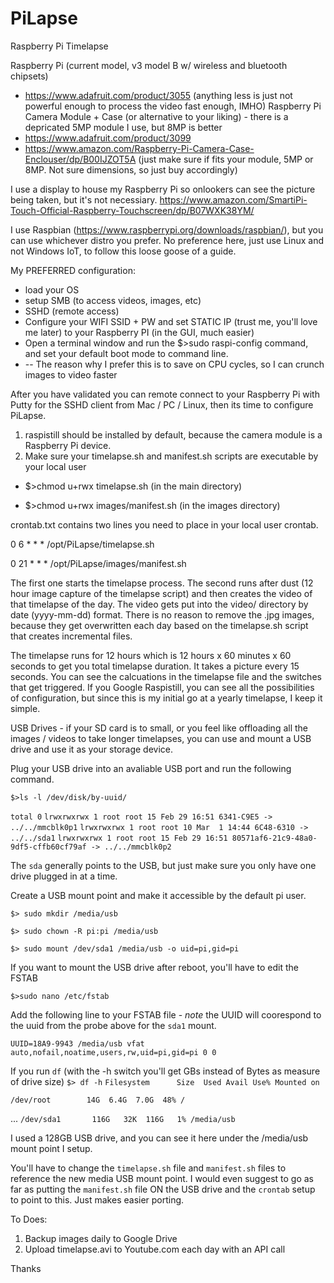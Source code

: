 # PiLapse
Raspberry Pi Timelapse

Raspberry Pi (current model, v3 model B w/ wireless and bluetooth chipsets)
- https://www.adafruit.com/product/3055 (anything less is just not powerful enough to process the video fast enough, IMHO)
Raspberry Pi Camera Module + Case (or alternative to your liking) - there is a depricated 5MP module I use, but 8MP is better
- https://www.adafruit.com/product/3099
- https://www.amazon.com/Raspberry-Pi-Camera-Case-Enclouser/dp/B00IJZOT5A (just make sure if fits your module, 5MP or 8MP. Not sure dimensions, so just buy accordingly)

I use a display to house my Raspberry Pi so onlookers can see the picture being taken, but it's not necessiary. 
https://www.amazon.com/SmartiPi-Touch-Official-Raspberry-Touchscreen/dp/B07WXK38YM/

I use Raspbian (https://www.raspberrypi.org/downloads/raspbian/), but you can use whichever distro you prefer. No preference here, just use Linux and not Windows IoT, to follow this loose goose of a guide.

My PREFERRED configuration:
- load your OS
- setup SMB (to access videos, images, etc)
- SSHD (remote access)
- Configure your WIFI SSID + PW and set STATIC IP (trust me, you'll love me later) to your Raspberry PI (in the GUI, much easier)
- Open a terminal window and run the $>sudo raspi-config command, and set your default boot mode to command line.
- -- The reason why I prefer this is to save on CPU cycles, so I can crunch images to video faster

After you have validated you can remote connect to your Raspberry Pi with Putty for the SSHD client from Mac / PC / Linux, then its time to configure PiLapse.

1. raspistill should be installed by default, because the camera module is a Raspberry Pi device.
2. Make sure your timelapse.sh and manifest.sh scripts are executable by your local user

- $>chmod u+rwx timelapse.sh (in the main directory)

- $>chmod u+rwx images/manifest.sh (in the images directory)

crontab.txt contains two lines you need to place in your local user crontab.

0 6 * * * /opt/PiLapse/timelapse.sh

0 21 * * * /opt/PiLapse/images/manifest.sh

The first one starts the timelapse process. The second runs after dust (12 hour image capture of the timelapse script) and then creates the video of that timelapse of the day. The video gets put into the video/ directory by date (yyyy-mm-dd) format. There is no reason to remove the .jpg images, because they get overwritten each day based on the timelapse.sh script that creates incremental files.

The timelapse runs for 12 hours which is 12 hours x 60 minutes x 60 seconds to get you total timelapse duration. It takes a picture every 15 seconds. You can see the calcuations in the timelapse file and the switches that get triggered. If you Google Raspistill, you can see all the possibilities of configuration, but since this is my initial go at a yearly timelapse, I keep it simple.

USB Drives - if your SD card is to small, or you feel like offloading all the images / videos to take longer timelapses, you can use and mount a USB drive and use it as your storage device.

Plug your USB drive into an avaliable USB port and run the following command.

`$>ls -l /dev/disk/by-uuid/`

`total 0`
`lrwxrwxrwx 1 root root 15 Feb 29 16:51 6341-C9E5 -> ../../mmcblk0p1`
`lrwxrwxrwx 1 root root 10 Mar  1 14:44 6C48-6310 -> ../../sda1`
`lrwxrwxrwx 1 root root 15 Feb 29 16:51 80571af6-21c9-48a0-9df5-cffb60cf79af -> ../../mmcblk0p2`

The `sda` generally points to the USB, but just make sure you only have one drive plugged in at a time.

Create a USB mount point and make it accessible by the default pi user. 

`$> sudo mkdir /media/usb`

`$> sudo chown -R pi:pi /media/usb`

`$> sudo mount /dev/sda1 /media/usb -o uid=pi,gid=pi`


If you want to mount the USB drive after reboot, you'll have to edit the FSTAB 

`$>sudo nano /etc/fstab`

Add the following line to your FSTAB file - *note* the UUID will coorespond to the uuid from the probe above for the `sda1` mount.

`UUID=18A9-9943 /media/usb vfat auto,nofail,noatime,users,rw,uid=pi,gid=pi 0 0`

If you run `df` (with the -h switch you'll get GBs instead of Bytes as measure of drive size) 
`$> df -h`
`Filesystem      Size  Used Avail Use% Mounted on`

`/dev/root        14G  6.4G  7.0G  48% /`

...
`/dev/sda1       116G   32K  116G   1% /media/usb`


I used a 128GB USB drive, and you can see it here under the /media/usb mount point I setup.

You'll have to change the `timelapse.sh` file and `manifest.sh` files to reference the new media USB mount point. I would even suggest to go as far as putting the `manifest.sh` file ON the USB drive and the `crontab` setup to point to this. Just makes easier porting.

To Does:

1. Backup images daily to Google Drive
2. Upload timelapse.avi to Youtube.com each day with an API call

Thanks


